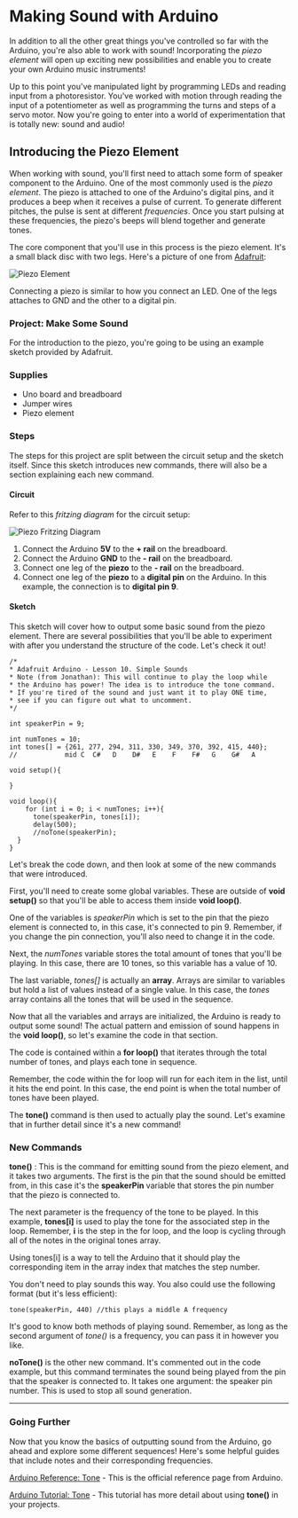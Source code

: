 # Making Sound with Arduino
In addition to all the other great things you've controlled so far with the Arduino, you're also able to work with sound! Incorporating the _piezo element_ will open up exciting new possibilities and enable you to create your own Arduino music instruments!

Up to this point you've manipulated light by programming LEDs and reading input from a photoresistor. You've worked with motion through reading the input of a potentiometer as well as programming the turns and steps of a servo motor. Now you're going to enter into a world of experimentation that is totally new: sound and audio!

## Introducing the Piezo Element
When working with sound, you'll first need to attach some form of speaker component to the Arduino. One of the most commonly used is the _piezo element_. The piezo is attached to one of the Arduino's digital pins, and it produces a beep when it receives a pulse of current. To generate different pitches, the pulse is sent at different _frequencies_. Once you start pulsing at these frequencies, the piezo's beeps will blend together and generate tones.

The core component that you'll use in this process is the piezo element. It's a small black disc with two legs. Here's a picture of one from [Adafruit](http://www.adafruit.com):

![Piezo Element](https://cdn-learn.adafruit.com/assets/assets/000/002/295/medium800/learn_arduino_piezo_sounder.jpg)

Connecting a piezo is similar to how you connect an LED. One of the legs attaches to GND and the other to a digital pin.

### Project: Make Some Sound
For the introduction to the piezo, you're going to be using an example sketch provided by Adafruit.

### Supplies
- Uno board and breadboard
- Jumper wires
- Piezo element

### Steps
The steps for this project are split between the circuit setup and the sketch itself. Since this sketch introduces new commands, there will also be a section explaining each new command.

#### Circuit
Refer to this _fritzing diagram_ for the circuit setup:

![Piezo Fritzing Diagram](http://i.imgur.com/3NnMOtYg.png)

1. Connect the Arduino **5V** to the **+ rail** on the breadboard.
2. Connect the Arduino **GND** to the **- rail** on the breadboard.
3. Connect one leg of the **piezo** to the **- rail** on the breadboard.
4. Connect one leg of the **piezo** to a **digital pin** on the Arduino. In this example, the connection is to **digital pin 9**.

#### Sketch
This sketch will cover how to output some basic sound from the piezo element. There are several possibilities that you'll be able to experiment with after you understand the structure of the code. Let's check it out!

```arduino
/*
* Adafruit Arduino - Lesson 10. Simple Sounds
* Note (from Jonathan): This will continue to play the loop while
* the Arduino has power! The idea is to introduce the tone command.
* If you're tired of the sound and just want it to play ONE time,
* see if you can figure out what to uncomment.
*/

int speakerPin = 9;

int numTones = 10;
int tones[] = {261, 277, 294, 311, 330, 349, 370, 392, 415, 440};
//            mid C  C#   D    D#   E    F    F#   G    G#   A

void setup(){

}

void loop(){
    for (int i = 0; i < numTones; i++){
      tone(speakerPin, tones[i]);
      delay(500);
      //noTone(speakerPin);
  }
}
```

Let's break the code down, and then look at some of the new commands that were introduced.

First, you'll need to create some global variables. These are outside of **void setup()** so that you'll be able to access them inside **void loop()**.

One of the variables is _speakerPin_ which is set to the pin that the piezo element is connected to, in this case, it's connected to pin 9. Remember, if you change the pin connection, you'll also need to change it in the code.

Next, the _numTones_ variable stores the total amount of tones that you'll be playing. In this case, there are 10 tones, so this variable has a value of 10.

The last variable, _tones[]_ is actually an **array**. Arrays are similar to variables but hold a list of values instead of a single value. In this case, the _tones_ array contains all the tones that will be used in the sequence.

Now that all the variables and arrays are initialized, the Arduino is ready to output some sound! The actual pattern and emission of sound happens in the **void loop()**, so let's examine the code in that section.

The code is contained within a **for loop()** that iterates through the total number of tones, and plays each tone in sequence.

Remember, the code within the for loop will run for each item in the list, until it hits the end point. In this case, the end point is when the total number of tones have been played.

The **tone()** command is then used to actually play the sound. Let's examine that in further detail since it's a new command!

### New Commands

**tone()** : This is the command for emitting sound from the piezo element, and it takes two arguments. The first is the pin that the sound should be emitted from, in this case it's the **speakerPin** variable that stores the pin number that the piezo is connected to.

The next parameter is the frequency of the tone to be played. In this example, **tones[i]** is used to play the tone for the associated step in the loop. Remember, **i** is the step in the for loop, and the loop is cycling through all of the notes in the original tones array.

Using tones[i] is a way to tell the Arduino that it should play the corresponding item in the array index that matches the step number.

You don't need to play sounds this way. You also could use the following format (but it's less efficient):

```arduino
tone(speakerPin, 440) //this plays a middle A frequency
```

It's good to know both methods of playing sound. Remember, as long as the second argument of _tone()_ is a frequency, you can pass it in however you like.

**noTone()** is the other new command. It's commented out in the code example, but this command terminates the sound being played from the pin that the speaker is connected to. It takes one argument: the speaker pin number. This is used to stop all sound generation.


<hr/>

### Going Further
Now that you know the basics of outputting sound from the Arduino, go ahead and explore some different sequences! Here's some helpful guides that include notes and their corresponding frequencies.

[Arduino Reference: Tone](https://www.arduino.cc/en/Reference/Tone) - This is the official reference page from Arduino.

[Arduino Tutorial: Tone](https://www.arduino.cc/en/Tutorial/ToneMelody?from=Tutorial.Tone) - This tutorial has more detail about using **tone()** in your projects.
